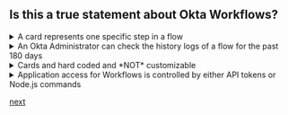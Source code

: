 ## Is this a true statement about Okta Workflows?

<details>
  <summary>A card represents one specific step in a flow</summary>
<p>
  Yes
</p>
</details>

<details>
  <summary>An Okta Administrator can check the history logs of a flow for the past 180 days</summary>
<p>
  No
</p>
</details>

<details>
  <summary>Cards and hard coded and *NOT* customizable</summary>
<p>
  No
</p>
</details>

<details>
  <summary>Application access for Workflows is controlled by either API tokens or Node.js commands</summary>
<p>
  No
</p>
</details>


[next](32.md)
